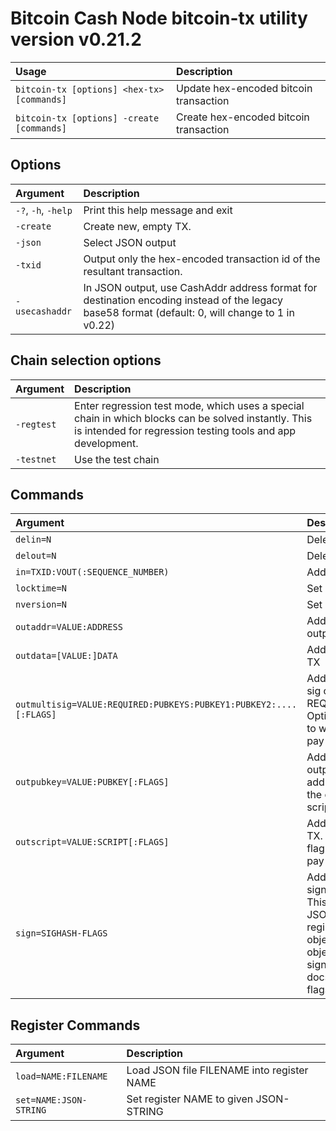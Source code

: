 # Bitcoin Cash Node bitcoin-tx utility version v0.21.2

| Usage                                      | Description                            |
| :----------------------------------------- | :------------------------------------- |
| `bitcoin-tx [options] <hex-tx> [commands]` | Update hex-encoded bitcoin transaction |
| `bitcoin-tx [options] -create [commands]`  | Create hex-encoded bitcoin transaction |

Options
-------

| Argument            | Description                                                                                                                                      |
| :------------------ | :----------------------------------------------------------------------------------------------------------------------------------------------- |
| `-?`, `-h`, `-help` | Print this help message and exit                                                                                                                 |
| `-create`           | Create new, empty TX.                                                                                                                            |
| `-json`             | Select JSON output                                                                                                                               |
| `-txid`             | Output only the hex-encoded transaction id of the resultant transaction.                                                                         |
| `-usecashaddr`      | In JSON output, use CashAddr address format for destination encoding instead of the legacy base58 format (default: 0, will change to 1 in v0.22) |

Chain selection options
-----------------------

| Argument   | Description                                                                                                                                                        |
| :--------- | :----------------------------------------------------------------------------------------------------------------------------------------------------------------- |
| `-regtest` | Enter regression test mode, which uses a special chain in which blocks can be solved instantly. This is intended for regression testing tools and app development. |
| `-testnet` | Use the test chain                                                                                                                                                 |

Commands
--------

| Argument                                                          | Description                                                                                                                                                                                                  |
| :---------------------------------------------------------------- | :----------------------------------------------------------------------------------------------------------------------------------------------------------------------------------------------------------- |
| `delin=N`                                                         | Delete input N from TX                                                                                                                                                                                       |
| `delout=N`                                                        | Delete output N from TX                                                                                                                                                                                      |
| `in=TXID:VOUT(:SEQUENCE_NUMBER)`                                  | Add input to TX                                                                                                                                                                                              |
| `locktime=N`                                                      | Set TX lock time to N                                                                                                                                                                                        |
| `nversion=N`                                                      | Set TX version to N                                                                                                                                                                                          |
| `outaddr=VALUE:ADDRESS`                                           | Add address-based output to TX                                                                                                                                                                               |
| `outdata=[VALUE:]DATA`                                            | Add data-based output to TX                                                                                                                                                                                  |
| `outmultisig=VALUE:REQUIRED:PUBKEYS:PUBKEY1:PUBKEY2:....[:FLAGS]` | Add Pay To n-of-m Multi-sig output to TX. n = REQUIRED, m = PUBKEYS. Optionally add the "S" flag to wrap the output in a pay-to-script-hash.                                                                 |
| `outpubkey=VALUE:PUBKEY[:FLAGS]`                                  | Add pay-to-pubkey output to TX. Optionally add the "S" flag to wrap the output in a pay-to-script-hash.                                                                                                      |
| `outscript=VALUE:SCRIPT[:FLAGS]`                                  | Add raw script output to TX. Optionally add the "S" flag to wrap the output in a pay-to-script-hash.                                                                                                         |
| `sign=SIGHASH-FLAGS`                                              | Add zero or more signatures to transaction. This command requires JSON registers:prevtxs=JSON object, privatekeys=JSON object. See signrawtransactionwithkey docs for format of sighash flags, JSON objects. |

Register Commands
-----------------

| Argument               | Description                                |
| :--------------------- | :----------------------------------------- |
| `load=NAME:FILENAME`   | Load JSON file FILENAME into register NAME |
| `set=NAME:JSON-STRING` | Set register NAME to given JSON-STRING     |
